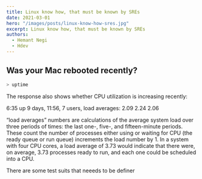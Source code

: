 ```yaml
---
title: Linux know how, that must be known by SREs
date: 2021-03-01
hero: "/images/posts/linux-know-how-sres.jpg"
excerpt: Linux know how, that must be known by SREs
authors:
  - Hemant Negi
  - Hdev
---
```



## Was your Mac rebooted recently?


```bash
> uptime
```
   
The response also shows whether CPU utilization is increasing recently:

6:35  up 9 days, 11:56, 7 users, load averages: 2.09 2.24 2.06
   
“load averages” numbers are calculations of the average system load over three periods of times: the last one-, five-, and fifteen-minute periods. These count the number of processes either using or waiting for CPU (the ready queue or run queue) increments the load number by 1.
In a system with four CPU cores, a load average of 3.73 would indicate that there were, on average, 3.73 processes ready to run, and each one could be scheduled into a CPU.



There are some test suits that neeeds to be definer
